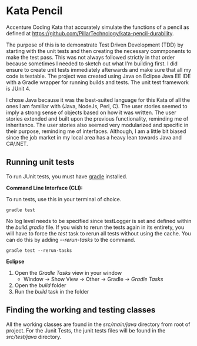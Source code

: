 # Kata Pencil
Accenture Coding Kata that accurately simulate the functions of a pencil as defined at https://github.com/PillarTechnology/kata-pencil-durability. 

The purpose of this is to demonstrate Test Driven Development (TDD) by starting with the unit tests and then creating the necessary commponents to make the test pass. This was not always followed strictly in that order because sometimes I needed to sketch out what I'm building first. I did ensure to create unit tests immediately afterwards and make sure that all my code is testable. The project was created using Java on Eclipse Java EE IDE with a Gradle wrapper for running builds and tests. The unit test framework is JUnit 4. 

I chose Java because it was the best-suited language for this Kata of all the ones I am familiar with (Java, NodeJs, Perl, C). The user stories seemed to imply a strong sense of objects based on how it was written. The user stories extended and built upon the previous functionality, reminding me of inheritance. The user stories also seemed very modularized and specific in their purpose, reminding me of interfaces. Although, I am a little bit biased since the job market in my local area has a heavy lean towards Java and C#/.NET.

## Running unit tests
To run JUnit tests, you must have [gradle](https://gradle.org/install/) installed. 

**Command Line Interface (CLI):**

To run tests, use this in your terminal of choice.

``gradle test``

No log level needs to be specified since testLogger is set and defined within the _build.gradle_ file. If you wish to rerun the tests again in its entirety, you will have to force the _test_ task to rerun all tests without using the cache. You can do this by adding _--rerun-tasks_ to the command.

``gradle test --rerun-tasks``

**Eclipse**

1. Open the _Gradle Tasks_ view in your window
	* Window -> Show View -> Other -> Gradle -> _Gradle Tasks_
2. Open the _build_ folder
3. Run the _build_ task in the folder

## Finding the working and testing classes

All the working classes are found in the _src/main/java_ directory from root of project. For the Junit Tests, the junit tests files will be found in the _src/test/java_ directory.



